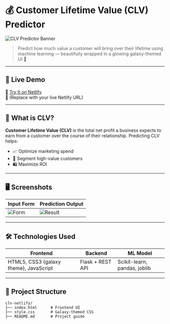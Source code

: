 # 💰 Customer Lifetime Value (CLV) Predictor

![CLV Predictor Banner](https://imgur.com/6qIqKn5.png)

> Predict how much value a customer will bring over their lifetime using machine learning — beautifully wrapped in a glowing galaxy-themed UI 🌌

---

## 🚀 Live Demo

🔗 [Try It on Netlify](https://your-netlify-site.netlify.app/)  
🔁 (Replace with your live Netlify URL)

---

## 🧠 What is CLV?

**Customer Lifetime Value (CLV)** is the total net profit a business expects to earn from a customer over the course of their relationship. Predicting CLV helps:

- 📈 Optimize marketing spend
- 👤 Segment high-value customers
- 🛍️ Maximize ROI

---

## 🖥️ Screenshots

| Input Form | Prediction Output |
|------------|-------------------|
| ![Form](https://imgur.com/f3tpqpY.png) | ![Result](https://imgur.com/zw3tM1n.png) |

---

## 🛠️ Technologies Used

| Frontend | Backend | ML Model |
|----------|---------|----------|
| HTML5, CSS3 (galaxy theme), JavaScript | Flask + REST API | Scikit-learn, pandas, joblib |

---

## 📂 Project Structure

```plaintext
clv-netlify/
├── index.html      # Frontend UI
├── style.css       # Galaxy-themed CSS
├── README.md       # Project guide
